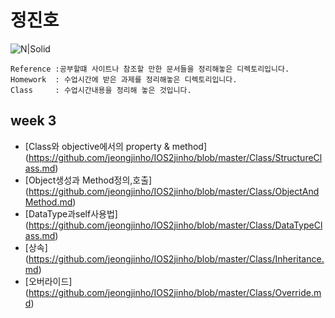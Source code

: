# 정진호

![N|Solid](https://cldup.com/dTxpPi9lDf.thumb.png)




```
Reference :공부할떄 사이트나 참조할 만한 문서들을 정리해놓은 디렉토리입니다.
Homework  : 수업시간에 받은 과제를 정리해놓은 디렉토리입니다.
Class     : 수업시간내용을 정리해 놓은 것입니다.
```



## week 3

   - [Class와 objective에서의 property & method] (https://github.com/jeongjinho/IOS2jinho/blob/master/Class/StructureClass.md)
   - [Object생성과 Method정의,호출] (https://github.com/jeongjinho/IOS2jinho/blob/master/Class/ObjectAndMethod.md)
   - [DataType과self사용법] (https://github.com/jeongjinho/IOS2jinho/blob/master/Class/DataTypeClass.md)
   - [상속] (https://github.com/jeongjinho/IOS2jinho/blob/master/Class/Inheritance.md)
   - [오버라이드] (https://github.com/jeongjinho/IOS2jinho/blob/master/Class/Override.md)






